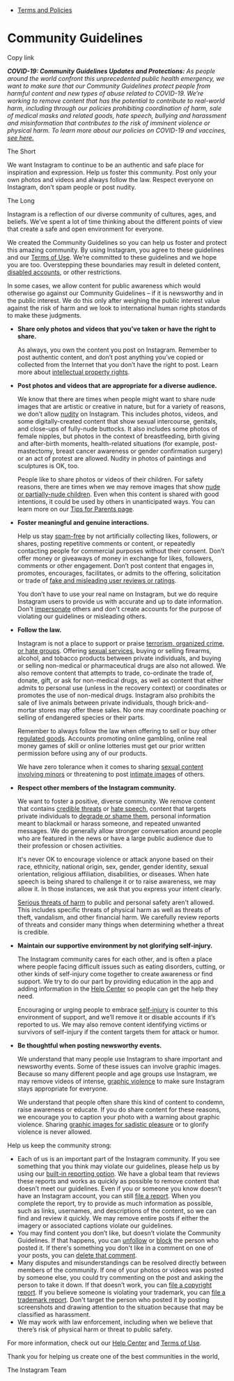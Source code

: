 *   [Terms and Policies](https://help.instagram.com/1417489251945243/?helpref=breadcrumb)

Community Guidelines
====================

Copy link

_**COVID-19: Community Guidelines Updates and Protections:** As people around the world confront this unprecedented public health emergency, we want to make sure that our Community Guidelines protect people from harmful content and new types of abuse related to COVID-19. We’re working to remove content that has the potential to contribute to real-world harm, including through our policies prohibiting coordination of harm, sale of medical masks and related goods, hate speech, bullying and harassment and misinformation that contributes to the risk of imminent violence or physical harm. To learn more about our policies on COVID-19 and vaccines, [see here.](https://help.instagram.com/697825587576762?helpref=faq_content)_

The Short

We want Instagram to continue to be an authentic and safe place for inspiration and expression. Help us foster this community. Post only your own photos and videos and always follow the law. Respect everyone on Instagram, don’t spam people or post nudity.

The Long

Instagram is a reflection of our diverse community of cultures, ages, and beliefs. We’ve spent a lot of time thinking about the different points of view that create a safe and open environment for everyone.

We created the Community Guidelines so you can help us foster and protect this amazing community. By using Instagram, you agree to these guidelines and our [Terms of Use](https://www.instagram.com/legal/terms). We’re committed to these guidelines and we hope you are too. Overstepping these boundaries may result in deleted content, [disabled accounts](https://help.instagram.com/366993040048856?helpref=faq_content), or other restrictions.

In some cases, we allow content for public awareness which would otherwise go against our Community Guidelines – if it is newsworthy and in the public interest. We do this only after weighing the public interest value against the risk of harm and we look to international human rights standards to make these judgments.

*   **Share only photos and videos that you’ve taken or have the right to share.**
    
    As always, you own the content you post on Instagram. Remember to post authentic content, and don’t post anything you’ve copied or collected from the Internet that you don’t have the right to post. Learn more about [intellectual property rights](https://help.instagram.com/126382350847838?helpref=faq_content).
    
*   **Post photos and videos that are appropriate for a diverse audience.**
    
    We know that there are times when people might want to share nude images that are artistic or creative in nature, but for a variety of reasons, we don’t allow [nudity](https://l.instagram.com/?u=https%3A%2F%2Fwww.facebook.com%2Fcommunitystandards%2Fadult_nudity_sexual_activity&e=AT3kDM1G8eFIfOscBn2ECdFXMAP-XVWonH1Ed-pGTKRjiHvxQciUw7KSTqnKfkfz0HBqKTfcBCmalFf7X7gxsbuA9bH5FG9ICejuqoHKHUZAegU6Fn9qD6gPhYlll3wnxAnf2Tgo2UCAAhcNOqKwAt2xH0qGMV1kY6EkFQ) on Instagram. This includes photos, videos, and some digitally-created content that show sexual intercourse, genitals, and close-ups of fully-nude buttocks. It also includes some photos of female nipples, but photos in the context of breastfeeding, birth giving and after-birth moments, health-related situations (for example, post-mastectomy, breast cancer awareness or gender confirmation surgery) or an act of protest are allowed. Nudity in photos of paintings and sculptures is OK, too.
    
    People like to share photos or videos of their children. For safety reasons, there are times when we may remove images that show [nude or partially-nude children](https://l.instagram.com/?u=https%3A%2F%2Fwww.facebook.com%2Fcommunitystandards%2Fchild_nudity_sexual_exploitation&e=AT3kDM1G8eFIfOscBn2ECdFXMAP-XVWonH1Ed-pGTKRjiHvxQciUw7KSTqnKfkfz0HBqKTfcBCmalFf7X7gxsbuA9bH5FG9ICejuqoHKHUZAegU6Fn9qD6gPhYlll3wnxAnf2Tgo2UCAAhcNOqKwAt2xH0qGMV1kY6EkFQ). Even when this content is shared with good intentions, it could be used by others in unanticipated ways. You can learn more on our [Tips for Parents page](https://help.instagram.com/154475974694511/?helpref=faq_content).
    
*   **Foster meaningful and genuine interactions.**
    
    Help us stay [spam-free](https://l.instagram.com/?u=https%3A%2F%2Fwww.facebook.com%2Fcommunitystandards%2Fspam&e=AT3kDM1G8eFIfOscBn2ECdFXMAP-XVWonH1Ed-pGTKRjiHvxQciUw7KSTqnKfkfz0HBqKTfcBCmalFf7X7gxsbuA9bH5FG9ICejuqoHKHUZAegU6Fn9qD6gPhYlll3wnxAnf2Tgo2UCAAhcNOqKwAt2xH0qGMV1kY6EkFQ) by not artificially collecting likes, followers, or shares, posting repetitive comments or content, or repeatedly contacting people for commercial purposes without their consent. Don’t offer money or giveaways of money in exchange for likes, followers, comments or other engagement. Don’t post content that engages in, promotes, encourages, facilitates, or admits to the offering, solicitation or trade of [fake and misleading user reviews or ratings](https://l.instagram.com/?u=https%3A%2F%2Fwww.facebook.com%2Fcommunitystandards%2Ffraud_deception&e=AT3kDM1G8eFIfOscBn2ECdFXMAP-XVWonH1Ed-pGTKRjiHvxQciUw7KSTqnKfkfz0HBqKTfcBCmalFf7X7gxsbuA9bH5FG9ICejuqoHKHUZAegU6Fn9qD6gPhYlll3wnxAnf2Tgo2UCAAhcNOqKwAt2xH0qGMV1kY6EkFQ).
    
    You don’t have to use your real name on Instagram, but we do require Instagram users to provide us with accurate and up to date information. Don't [impersonate](https://l.instagram.com/?u=https%3A%2F%2Fwww.facebook.com%2Fcommunitystandards%2Fmisrepresentation&e=AT3kDM1G8eFIfOscBn2ECdFXMAP-XVWonH1Ed-pGTKRjiHvxQciUw7KSTqnKfkfz0HBqKTfcBCmalFf7X7gxsbuA9bH5FG9ICejuqoHKHUZAegU6Fn9qD6gPhYlll3wnxAnf2Tgo2UCAAhcNOqKwAt2xH0qGMV1kY6EkFQ) others and don't create accounts for the purpose of violating our guidelines or misleading others.
    
*   **Follow the law.**
    
    Instagram is not a place to support or praise [terrorism, organized crime, or hate groups](https://l.instagram.com/?u=https%3A%2F%2Fwww.facebook.com%2Fcommunitystandards%2Fdangerous_individuals_organizations&e=AT3kDM1G8eFIfOscBn2ECdFXMAP-XVWonH1Ed-pGTKRjiHvxQciUw7KSTqnKfkfz0HBqKTfcBCmalFf7X7gxsbuA9bH5FG9ICejuqoHKHUZAegU6Fn9qD6gPhYlll3wnxAnf2Tgo2UCAAhcNOqKwAt2xH0qGMV1kY6EkFQ). Offering [sexual services](https://l.instagram.com/?u=https%3A%2F%2Fwww.facebook.com%2Fcommunitystandards%2Fsexual_solicitation&e=AT3kDM1G8eFIfOscBn2ECdFXMAP-XVWonH1Ed-pGTKRjiHvxQciUw7KSTqnKfkfz0HBqKTfcBCmalFf7X7gxsbuA9bH5FG9ICejuqoHKHUZAegU6Fn9qD6gPhYlll3wnxAnf2Tgo2UCAAhcNOqKwAt2xH0qGMV1kY6EkFQ), buying or selling firearms, alcohol, and tobacco products between private individuals, and buying or selling non-medical or pharmaceutical drugs are also not allowed. We also remove content that attempts to trade, co-ordinate the trade of, donate, gift, or ask for non-medical drugs, as well as content that either admits to personal use (unless in the recovery context) or coordinates or promotes the use of non-medical drugs. Instagram also prohibits the sale of live animals between private individuals, though brick-and-mortar stores may offer these sales. No one may coordinate poaching or selling of endangered species or their parts.
    
    Remember to always follow the law when offering to sell or buy other [regulated goods](https://l.instagram.com/?u=https%3A%2F%2Fwww.facebook.com%2Fcommunitystandards%2Fregulated_goods&e=AT3kDM1G8eFIfOscBn2ECdFXMAP-XVWonH1Ed-pGTKRjiHvxQciUw7KSTqnKfkfz0HBqKTfcBCmalFf7X7gxsbuA9bH5FG9ICejuqoHKHUZAegU6Fn9qD6gPhYlll3wnxAnf2Tgo2UCAAhcNOqKwAt2xH0qGMV1kY6EkFQ). Accounts promoting online gambling, online real money games of skill or online lotteries must get our prior written permission before using any of our products.
    
    We have zero tolerance when it comes to sharing [sexual content involving minors](https://l.instagram.com/?u=https%3A%2F%2Fwww.facebook.com%2Fcommunitystandards%2Fchild_nudity_sexual_exploitation&e=AT3kDM1G8eFIfOscBn2ECdFXMAP-XVWonH1Ed-pGTKRjiHvxQciUw7KSTqnKfkfz0HBqKTfcBCmalFf7X7gxsbuA9bH5FG9ICejuqoHKHUZAegU6Fn9qD6gPhYlll3wnxAnf2Tgo2UCAAhcNOqKwAt2xH0qGMV1kY6EkFQ) or threatening to post [intimate images](https://l.instagram.com/?u=https%3A%2F%2Fwww.facebook.com%2Fcommunitystandards%2Fsexual_exploitation_adults&e=AT3kDM1G8eFIfOscBn2ECdFXMAP-XVWonH1Ed-pGTKRjiHvxQciUw7KSTqnKfkfz0HBqKTfcBCmalFf7X7gxsbuA9bH5FG9ICejuqoHKHUZAegU6Fn9qD6gPhYlll3wnxAnf2Tgo2UCAAhcNOqKwAt2xH0qGMV1kY6EkFQ) of others.
    
*   **Respect other members of the Instagram community.**
    
    We want to foster a positive, diverse community. We remove content that contains [credible threats](https://l.instagram.com/?u=https%3A%2F%2Fwww.facebook.com%2Fcommunitystandards%2Fcredible_violence&e=AT3kDM1G8eFIfOscBn2ECdFXMAP-XVWonH1Ed-pGTKRjiHvxQciUw7KSTqnKfkfz0HBqKTfcBCmalFf7X7gxsbuA9bH5FG9ICejuqoHKHUZAegU6Fn9qD6gPhYlll3wnxAnf2Tgo2UCAAhcNOqKwAt2xH0qGMV1kY6EkFQ) or [hate speech](https://l.instagram.com/?u=https%3A%2F%2Fwww.facebook.com%2Fcommunitystandards%2Fhate_speech&e=AT3kDM1G8eFIfOscBn2ECdFXMAP-XVWonH1Ed-pGTKRjiHvxQciUw7KSTqnKfkfz0HBqKTfcBCmalFf7X7gxsbuA9bH5FG9ICejuqoHKHUZAegU6Fn9qD6gPhYlll3wnxAnf2Tgo2UCAAhcNOqKwAt2xH0qGMV1kY6EkFQ), content that targets private individuals to [degrade or shame them](https://l.instagram.com/?u=https%3A%2F%2Fwww.facebook.com%2Fcommunitystandards%2Fbullying&e=AT3kDM1G8eFIfOscBn2ECdFXMAP-XVWonH1Ed-pGTKRjiHvxQciUw7KSTqnKfkfz0HBqKTfcBCmalFf7X7gxsbuA9bH5FG9ICejuqoHKHUZAegU6Fn9qD6gPhYlll3wnxAnf2Tgo2UCAAhcNOqKwAt2xH0qGMV1kY6EkFQ), personal information meant to blackmail or harass someone, and repeated unwanted messages. We do generally allow stronger conversation around people who are featured in the news or have a large public audience due to their profession or chosen activities.
    
    It's never OK to encourage violence or attack anyone based on their race, ethnicity, national origin, sex, gender, gender identity, sexual orientation, religious affiliation, disabilities, or diseases. When hate speech is being shared to challenge it or to raise awareness, we may allow it. In those instances, we ask that you express your intent clearly.
    
    [Serious threats of harm](https://l.instagram.com/?u=https%3A%2F%2Fwww.facebook.com%2Fcommunitystandards%2Fcredible_violence&e=AT3kDM1G8eFIfOscBn2ECdFXMAP-XVWonH1Ed-pGTKRjiHvxQciUw7KSTqnKfkfz0HBqKTfcBCmalFf7X7gxsbuA9bH5FG9ICejuqoHKHUZAegU6Fn9qD6gPhYlll3wnxAnf2Tgo2UCAAhcNOqKwAt2xH0qGMV1kY6EkFQ) to public and personal safety aren't allowed. This includes specific threats of physical harm as well as threats of theft, vandalism, and other financial harm. We carefully review reports of threats and consider many things when determining whether a threat is credible.
    
*   **Maintain our supportive environment by not glorifying self-injury.**
    
    The Instagram community cares for each other, and is often a place where people facing difficult issues such as eating disorders, cutting, or other kinds of self-injury come together to create awareness or find support. We try to do our part by providing education in the app and adding information in the [Help Center](https://help.instagram.com/) so people can get the help they need.
    
    Encouraging or urging people to embrace [self-injury](https://l.instagram.com/?u=https%3A%2F%2Fwww.facebook.com%2Fcommunitystandards%2Fsuicide_self_injury_violence&e=AT3kDM1G8eFIfOscBn2ECdFXMAP-XVWonH1Ed-pGTKRjiHvxQciUw7KSTqnKfkfz0HBqKTfcBCmalFf7X7gxsbuA9bH5FG9ICejuqoHKHUZAegU6Fn9qD6gPhYlll3wnxAnf2Tgo2UCAAhcNOqKwAt2xH0qGMV1kY6EkFQ) is counter to this environment of support, and we’ll remove it or disable accounts if it’s reported to us. We may also remove content identifying victims or survivors of self-injury if the content targets them for attack or humor.
    
*   **Be thoughtful when posting newsworthy events.**
    
    We understand that many people use Instagram to share important and newsworthy events. Some of these issues can involve graphic images. Because so many different people and age groups use Instagram, we may remove videos of intense, [graphic violence](https://l.instagram.com/?u=https%3A%2F%2Fwww.facebook.com%2Fcommunitystandards%2Fgraphic_violence&e=AT3kDM1G8eFIfOscBn2ECdFXMAP-XVWonH1Ed-pGTKRjiHvxQciUw7KSTqnKfkfz0HBqKTfcBCmalFf7X7gxsbuA9bH5FG9ICejuqoHKHUZAegU6Fn9qD6gPhYlll3wnxAnf2Tgo2UCAAhcNOqKwAt2xH0qGMV1kY6EkFQ) to make sure Instagram stays appropriate for everyone.
    
    We understand that people often share this kind of content to condemn, raise awareness or educate. If you do share content for these reasons, we encourage you to caption your photo with a warning about graphic violence. Sharing [graphic images for sadistic pleasure](https://l.instagram.com/?u=https%3A%2F%2Fwww.facebook.com%2Fcommunitystandards%2Fcruel_insensitive&e=AT3kDM1G8eFIfOscBn2ECdFXMAP-XVWonH1Ed-pGTKRjiHvxQciUw7KSTqnKfkfz0HBqKTfcBCmalFf7X7gxsbuA9bH5FG9ICejuqoHKHUZAegU6Fn9qD6gPhYlll3wnxAnf2Tgo2UCAAhcNOqKwAt2xH0qGMV1kY6EkFQ) or to glorify violence is never allowed.
    

Help us keep the community strong:

*   Each of us is an important part of the Instagram community. If you see something that you think may violate our guidelines, please help us by using our [built-in reporting option](https://help.instagram.com/165828726894770?helpref=faq_content). We have a global team that reviews these reports and works as quickly as possible to remove content that doesn’t meet our guidelines. Even if you or someone you know doesn’t have an Instagram account, you can still [file a report](https://help.instagram.com/contact/383679321740945). When you complete the report, try to provide as much information as possible, such as links, usernames, and descriptions of the content, so we can find and review it quickly. We may remove entire posts if either the imagery or associated captions violate our guidelines.
*   You may find content you don’t like, but doesn’t violate the Community Guidelines. If that happens, you can [unfollow](https://help.instagram.com/286340048138725?helpref=faq_content) or [block](https://help.instagram.com/426700567389543/?helpref=faq_content) the person who posted it. If there's something you don't like in a comment on one of your posts, you can [delete that comment](https://help.instagram.com/289098941190483?helpref=faq_content).
*   Many disputes and misunderstandings can be resolved directly between members of the community. If one of your photos or videos was posted by someone else, you could try commenting on the post and asking the person to take it down. If that doesn’t work, you can [file a copyright report](https://help.instagram.com/126382350847838?helpref=faq_content). If you believe someone is violating your trademark, you can [file a trademark report](https://help.instagram.com/222826637847963?helpref=faq_content). Don't target the person who posted it by posting screenshots and drawing attention to the situation because that may be classified as harassment.
*   We may work with law enforcement, including when we believe that there’s risk of physical harm or threat to public safety.

For more information, check out our [Help Center](https://help.instagram.com/) and [Terms of Use](https://l.instagram.com/?u=http%3A%2F%2Finstagram.com%2Flegal%2Fterms%2F%23&e=AT3kDM1G8eFIfOscBn2ECdFXMAP-XVWonH1Ed-pGTKRjiHvxQciUw7KSTqnKfkfz0HBqKTfcBCmalFf7X7gxsbuA9bH5FG9ICejuqoHKHUZAegU6Fn9qD6gPhYlll3wnxAnf2Tgo2UCAAhcNOqKwAt2xH0qGMV1kY6EkFQ).

Thank you for helping us create one of the best communities in the world,

The Instagram Team